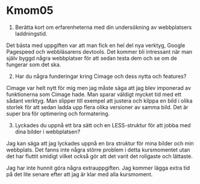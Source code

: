Kmom05
===============================

1. Berätta kort om erfarenheterna med din undersökning av webbplatsers laddningstid.

Det bästa med uppgiften var att man fick en hel del nya verktyg, Google Pagespeed och webbläsarens devtools. Det kommer bli intressant när man själv byggd några webbplatser för att sedan testa dem och se om de fungerar som det ska.

2. Har du några funderingar kring Cimage och dess nytta och features?

Cimage var helt nytt för mig men jag måste säga att jag blev imponerad av funktionerna som Cimage hade.
Man sparar väldigt mycket tid med ett sådant verktyg. Man slipper till exempel att justera och kilppa en bild i olika storlek för att sedan ladda upp flera olika versioner av samma bild. Det är super bra för optimering och formatering.

3. Lyckades du uppnå ett bra sätt och en LESS-struktur för att jobba med dina bilder i webbplatsen?

Jag kan säga att jag lyckades uppnå en bra struktur för mina bilder och min webbplats. Det fanns inte några större problem i detta kursmomentet utan det har fluttit smidigt vilket också gör att det varit det roligaste och lättaste.

Jag har inte hunnit göra några extrauppgiften. Jag kommer lägga extra tid på det lite senare efter att jag är klar med alla kursmoment.
